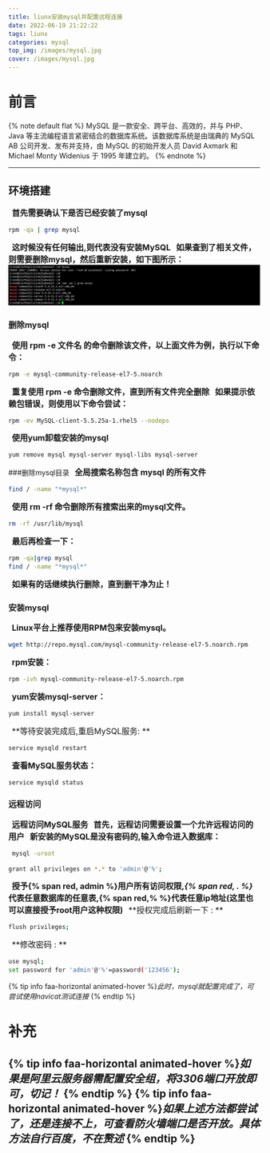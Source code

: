 ```yaml
---
title: liunx安装mysql并配置远程连接
date: 2022-06-19 21:22:22
tags: liunx
categories: mysql
top_img: /images/mysql.jpg
cover: /images/mysql.jpg
---
```



# 前言
{% note default flat %}
MySQL 是一款安全、跨平台、高效的，并与 PHP、Java 等主流编程语言紧密结合的数据库系统。该数据库系统是由瑞典的 MySQL AB 公司开发、发布并支持，由 MySQL 的初始开发人员 David Axmark 和 Michael Monty Widenius 于 1995 年建立的。
{% endnote %}
***
## 环境搭建
&ensp;<font size=3>**首先需要确认下是否已经安装了mysql**</font>
 ```bash
rpm -qa | grep mysql
```
&ensp;<font size=3>**这时候没有任何输出,则代表没有安装MySQL**</font>
&ensp;<font size=3>**如果查到了相关文件，则需要删除mysql，然后重新安装，如下图所示：**</font>
 <img src="/images/mysql_jpg1.jpg" />
### 删除mysql
&ensp;<font size=3>**使用 rpm -e 文件名 的命令删除该文件，以上面文件为例，执行以下命令：**</font>
 ```bash
 rpm -e mysql-community-release-el7-5.noarch
 ```
&ensp;<font size=3>**重复使用 rpm -e 命令删除文件，直到所有文件完全删除**</font>
&ensp;<font size=3>**如果提示依赖包错误，则使用以下命令尝试：**</font>
 ```bash
 rpm -ev MySQL-client-5.5.25a-1.rhel5 --nodeps
 ```
&ensp;<font size=3>**使用yum卸载安装的mysql**</font>
 ```bash
 yum remove mysql mysql-server mysql-libs mysql-server
 ```
###删除mysql目录
&ensp;<font size=3>**全局搜索名称包含 mysql 的所有文件**</font>
 ```bash
 find / -name "*mysql*"
 ```
&ensp;<font size=3>**使用 rm -rf 命令删除所有搜索出来的mysql文件。**</font>
 ```bash
 rm -rf /usr/lib/mysql
 ```
&ensp;<font size=3>**最后再检查一下：**</font>
 ```bash
 rpm -qa|grep mysql
 find / -name "*mysql*"
 ```
&ensp;<font size=3>**如果有的话继续执行删除，直到删干净为止！**</font>
### 安装mysql
&ensp;<font size=3>**Linux平台上推荐使用RPM包来安装mysql。**</font>
 ```bash
 wget http://repo.mysql.com/mysql-community-release-el7-5.noarch.rpm
 ```
&ensp;<font size=3>**rpm安装：**</font>
 ```bash
 rpm -ivh mysql-community-release-el7-5.noarch.rpm
 ```
&ensp;<font size=3>**yum安装mysql-server：**</font>
 ```bash
 yum install mysql-server
 ```
&ensp;<font size=3>**等待安装完成后,重启MySQL服务: **</font>
 ```bash
 service mysqld restart
 ```
&ensp;<font size=3>**查看MySQL服务状态：**</font>
 ```bash
 service mysqld status
 ```
### 远程访问
&ensp;<font size=3>**远程访问MySQL服务**</font>
&ensp;<font size=3>**首先，远程访问需要设置一个允许远程访问的用户**</font>
&ensp;<font size=3>**新安装的MySQL是没有密码的,输入命令进入数据库：**</font>
 ```bash
  mysql -uroot
 ```

 ```bash
 grant all privileges on *.* to 'admin'@'%';
 ```
&ensp;<font size=3>**授予{% span red, admin %}用户所有访问权限,*{% span red, . %}* 代表任意数据库的任意表,{% span red,% %}代表任意ip地址(这里也可以直接授予root用户这种权限)**</font>
&ensp;<font size=3>**授权完成后刷新一下 : **</font>
 ```bash
 flush privileges;
 ```
&ensp;<font size=3>**修改密码 : **</font>
```bash
use mysql;
set password for 'admin'@'%'=password('123456');
```
{% tip info faa-horizontal animated-hover %}*此时，mysql就配置完成了，可尝试使用navicat测试连接* {% endtip %}

# 补充

{% tip info faa-horizontal animated-hover %}*如果是阿里云服务器需配置安全组，将3306端口开放即可，切记！* {% endtip %}
{% tip info faa-horizontal animated-hover %}*如果上述方法都尝试了，还是连接不上，可查看防火墙端口是否开放。具体方法自行百度，不在赘述* {% endtip %}
---
